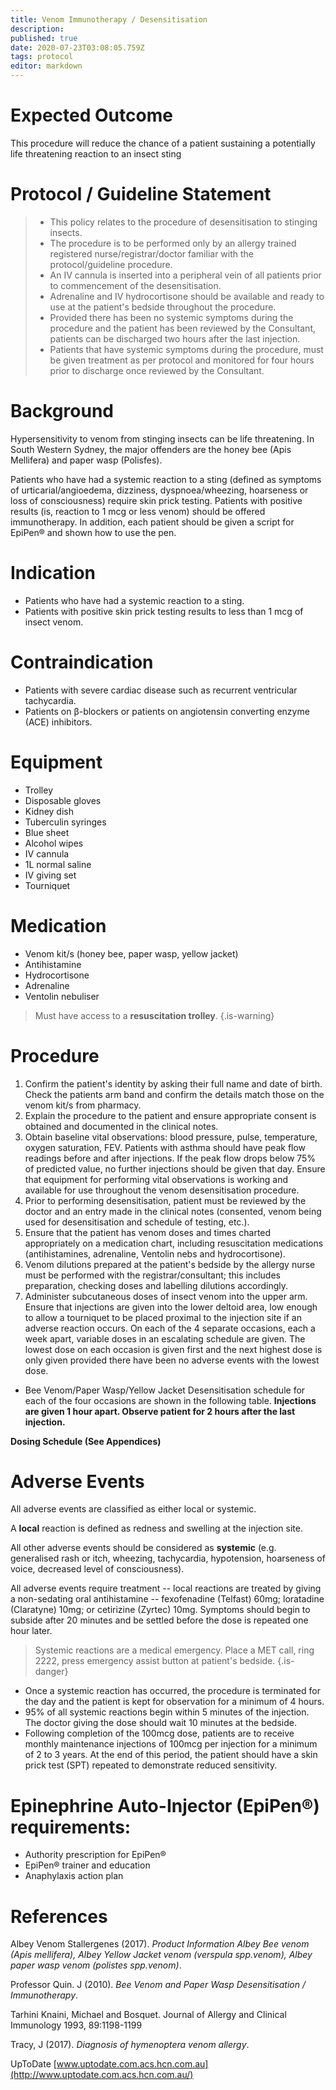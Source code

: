 ```yaml
---
title: Venom Immunotherapy / Desensitisation
description: 
published: true
date: 2020-07-23T03:08:05.759Z
tags: protocol
editor: markdown
---
```


# Expected Outcome

This procedure will reduce the chance of a patient sustaining a potentially life threatening reaction to an insect sting

# Protocol / Guideline Statement
> - This policy relates to the procedure of desensitisation to stinging insects.
> - The procedure is to be performed only by an allergy trained registered nurse/registrar/doctor familiar with the protocol/guideline procedure.
> - An IV cannula is inserted into a peripheral vein of all patients prior to commencement of the desensitisation.
> - Adrenaline and IV hydrocortisone should be available and ready to use at the patient's bedside throughout the procedure.
> - Provided there has been no systemic symptoms during the procedure and the patient has been reviewed by the Consultant, patients can be discharged two hours after the last injection.
> - Patients that have systemic symptoms during the procedure, must be given treatment as per protocol and monitored for four hours prior to discharge once reviewed by the Consultant.

# Background
Hypersensitivity to venom from stinging insects can be life threatening. In South Western Sydney, the major offenders are the honey bee (Apis Mellifera) and paper wasp (Polisfes).

Patients who have had a systemic reaction to a sting (defined as symptoms of urticarial/angioedema, dizziness, dyspnoea/wheezing, hoarseness or loss of consciousness) require skin prick testing. Patients with positive results (is, reaction to 1 mcg or less venom) should be offered immunotherapy. In addition, each patient should be given a script for EpiPen® and shown how to use the pen.

# Indication
- Patients who have had a systemic reaction to a sting.
- Patients with positive skin prick testing results to less than 1 mcg of insect venom.

# Contraindication
- Patients with severe cardiac disease such as recurrent ventricular tachycardia.
- Patients on β-blockers or patients on angiotensin converting enzyme (ACE) inhibitors.

# Equipment
-   Trolley
-   Disposable gloves
-   Kidney dish
-   Tuberculin syringes
-   Blue sheet
-   Alcohol wipes
-   IV cannula
-   1L normal saline
-   IV giving set
-   Tourniquet

# Medication

-   Venom kit/s (honey bee, paper wasp, yellow jacket)
-   Antihistamine
-   Hydrocortisone
-   Adrenaline
-   Ventolin nebuliser

> Must have access to a **resuscitation trolley**.
{.is-warning}

# Procedure

1.  Confirm the patient's identity by asking their full name and date of birth. Check the patients arm band and confirm the details match those on the venom kit/s from pharmacy.
2.  Explain the procedure to the patient and ensure appropriate consent is obtained and documented in the clinical notes.
3.  Obtain baseline vital observations: blood pressure, pulse, temperature, oxygen saturation, FEV. Patients with asthma should have peak flow readings before and after injections. If the peak flow drops below 75% of predicted value, no further injections should be given that day. Ensure that equipment for performing vital observations is working and available for use throughout the venom desensitisation procedure.
4.  Prior to performing desensitisation, patient must be reviewed by the doctor and an entry made in the clinical notes (consented, venom being used for desensitisation and schedule of testing, etc.).
5.  Ensure that the patient has venom doses and times charted appropriately on a medication chart, including resuscitation medications (antihistamines, adrenaline, Ventolin nebs and hydrocortisone).
6.  Venom dilutions prepared at the patient's bedside by the allergy nurse must be performed with the registrar/consultant; this includes preparation, checking doses and labelling dilutions accordingly.
7.  Administer subcutaneous doses of insect venom into the upper arm. Ensure that injections are given into the lower deltoid area, low enough to allow a tourniquet to be placed proximal to the injection site if an adverse reaction occurs. On each of the 4 separate occasions, each a week apart, variable doses in an escalating schedule are given. The lowest dose on each occasion is given first and the next highest dose is only given provided there have been no adverse events with the lowest dose.

-   Bee Venom/Paper Wasp/Yellow Jacket Desensitisation schedule for each of the four occasions are shown in the following table. **Injections are given 1 hour apart. Observe patient for 2 hours after the last injection.**

**Dosing Schedule (See Appendices)**

# Adverse Events

All adverse events are classified as either local or systemic. 

A **local** reaction is defined as redness and swelling at the injection site. 

All other adverse events should be considered as **systemic** (e.g. generalised rash or itch, wheezing, tachycardia, hypotension, hoarseness of voice, decreased level of consciousness).

All adverse events require treatment -- local reactions are treated by giving a non-sedating oral antihistamine -- fexofenadine (Telfast) 60mg; loratadine (Claratyne) 10mg; or cetirizine (Zyrtec) 10mg. Symptoms should begin to subside after 20 minutes and be settled before the dose is repeated one hour later.

> Systemic reactions are a medical emergency. Place a MET call, ring 2222, press emergency assist button at patient's bedside.
{.is-danger}

-   Once a systemic reaction has occurred, the procedure is terminated for the day and the patient is kept for observation for a minimum of 4 hours.
-   95% of all systemic reactions begin within 5 minutes of the injection. The doctor giving the dose should wait 10 minutes at the bedside.
-   Following completion of the 100mcg dose, patients are to receive monthly maintenance injections of 100mcg per injection for a minimum of 2 to 3 years. At the end of this period, the patient should have a skin prick test (SPT) repeated to demonstrate reduced sensitivity.

# Epinephrine Auto-Injector (EpiPen®) requirements:

-   Authority prescription for EpiPen®
-   EpiPen® trainer and education
-   Anaphylaxis action plan

# References

Albey Venom Stallergenes (2017). *Product Information Albey Bee venom (Apis mellifera), Albey Yellow Jacket venom (verspula spp.venom), Albey paper wasp venom (polistes spp.venom)*.

Professor Quin. J (2010). *Bee Venom and Paper Wasp Desensitisation / Immunotherapy*.

Tarhini Knaini, Michael and Bosquet. Journal of Allergy and Clinical Immunology 1993, 89:1198-1199

Tracy, J (2017). *Diagnosis of hymenoptera venom allergy*. 

UpToDate [www.uptodate.com.acs.hcn.com.au](http://www.uptodate.com.acs.hcn.com.au/)